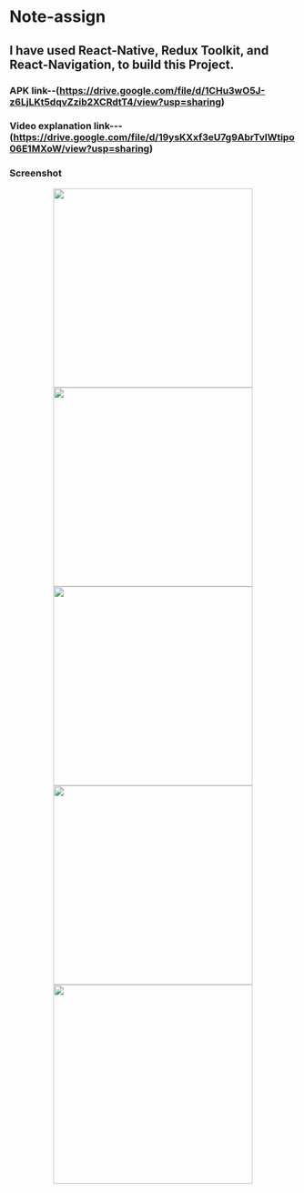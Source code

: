 # Note-assign
## I have used React-Native, Redux Toolkit, and React-Navigation, to build this Project.
### APK link--(https://drive.google.com/file/d/1CHu3wO5J-z6LjLKt5dqvZzib2XCRdtT4/view?usp=sharing)
### Video explanation link---(https://drive.google.com/file/d/19ysKXxf3eU7g9AbrTvIWtipo06E1MXoW/view?usp=sharing)
### Screenshot
<p align="center" >
  <img src="https://github.com/Vikasyadav3935/Note-assign/assets/108892061/09cbb77a-7094-455d-a9f8-b8ccd146ad40" width="350" title="">
    <img src="https://github.com/Vikasyadav3935/Note-assign/assets/108892061/6133d813-8425-43cd-997f-574d320cbc2c" width="350" title="">
      <img src="https://github.com/Vikasyadav3935/Note-assign/assets/108892061/b74a3c54-afea-4a67-bb9e-8d89b1d46ce9.png" width="350" title="">
        <img src="https://github.com/Vikasyadav3935/Note-assign/assets/108892061/9bfd1868-b018-43aa-8c36-361ad3eb5367" width="350" title="">
          <img src="https://github.com/Vikasyadav3935/Note-assign/assets/108892061/9ef3755a-0c8b-46c6-b722-c48a0f7a0967" width="350" title="">
 
</p>
